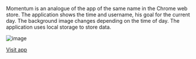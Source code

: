 Momentum is an analogue of the app of the same name in the Chrome web store. The application shows the time and username, his goal for the current day. The background image changes depending on the time of day. The application uses local storage to store data.

![image](https://user-images.githubusercontent.com/55893703/97087437-ee78c480-1632-11eb-80da-b3cca4bb972f.png)

[Visit app](https://rolling-scopes-school.github.io/olesnovikov-JS2020Q3/momentum/)